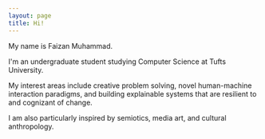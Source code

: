 ```yaml
---
layout: page
title: Hi!
---
```


<div class="hero inner">
    <p class="hero-text">
    My name is Faizan Muhammad.
	</p>
	<p></p>
    <p class="hero-text">
    I'm an undergraduate student studying Computer Science at Tufts University.
	</p>
	<p></p>
    <p class="hero-text">
    My interest areas include creative problem solving, novel human-machine interaction paradigms, and building explainable systems that are resilient to and cognizant of change. 
	</p>
    <p></p>
    <p class="hero-text">
    I am also particularly inspired by semiotics, media art, and cultural anthropology.
    </p>

</div>  